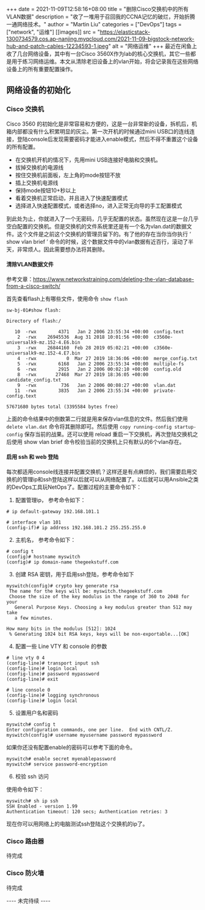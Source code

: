 +++
date = 2021-11-09T12:58:16+08:00
title = "删除Cisco交换机中的所有VLAN数据"
description = "收了一堆用于召回我的CCNA记忆的破烂，开始折腾一通网络技术。"
author = "Martin Liu"
categories = ["DevOps"]
tags = ["network", "运维"]
[[images]]
  src = "https://elasticstack-1300734579.cos.ap-nanjing.myqcloud.com/2021-11-09-bigstock-network-hub-and-patch-cables-12234593-1.jpeg"
  alt = "网络运维"
+++
最近在闲鱼上收了几台网络设备，其中有一台Cisco 3560X作为lab的核心交换机，其它一些都是用于练习网络运维。本文从清除老旧设备上的vlan开始，将会记录我在这些网络设备上的所有重要配置操作。

<!--more-->

## 网络设备的初始化

### Cisco 交换机

Cisco 3560 的初始化是非常容易和方便的，这是一台非常新的设备，拆机后，机箱内部都没有什么积累明显的灰尘。第一次开机的时候通过mini USB口的连线连接，登陆console后发现需要密码才能进入enable模式，然后不得不重置这个设备的所有配置。

* 在交换机开机的情况下，先用mini USB连接好电脑和交换机。
* 拔掉交换机的电源线
* 按住交换机前面板，左上角的mode按钮不放
* 插上交换机电源线
* 保持mode按钮10+秒以上
* 看着交换机正常启动，并且进入了快速配置模式
* 选择进入快速配置模式，或者选择no，进入正常无向导的手工配置模式

到此处为止，你就进入了一个无密码，几乎无配置的状态。虽然现在这是一台几乎空白配置的交换机。但是交换机的文件系统里还是有一个名为vlan.dat的数据文件。这个文件是之前这个交换机的管理员留下的。有了他的存在当你当你执行 ‘ show vlan brief ’ 命令的时候，这个数据文件中的vlan数据有近百行，滚动了半天，非常烦人。因此需要想办法将其删除。

#### 清除VLAN数据文件

参考文章：https://www.networkstraining.com/deleting-the-vlan-database-from-a-cisco-switch/

首先查看flash上有哪些文件，使用命令 `show flash`

```
sw-bj-01#show flash:

Directory of flash:/

   10  -rwx        4371   Jan 2 2006 23:55:34 +00:00  config.text
    2  -rwx    26945536  Aug 31 2018 10:01:56 +00:00  c3560e-universalk9-mz.152-4.E6.bin
    3  -rwx    26844160  Feb 28 2019 05:02:21 +00:00  c3560e-universalk9-mz.152-4.E7.bin
    4  -rwx           0  Mar 27 2019 18:36:06 +00:00  merge_config.txt
    5  -rwx        6168   Jan 2 2006 23:55:34 +00:00  multiple-fs
    6  -rwx        2915   Jan 2 2006 00:02:10 +00:00  config.old
    8  -rwx       27468  Mar 27 2019 18:36:05 +00:00  candidate_config.txt
    9  -rwx         736   Jan 2 2006 00:08:27 +00:00  vlan.dat
   11  -rwx        3835   Jan 2 2006 23:55:34 +00:00  private-config.text

57671680 bytes total (3395584 bytes free)
```

上面的命令结果中的倒数第二行就是用来保存vlan信息的文件。然后我们使用 `delete vlan.dat` 命令将其删除即可。然后使用 `copy running-config startup-config` 保存当前的战果。还可以使用 reload 重启一下交换机，再次登陆交换机之后使用 show vlan brief 命令校验当前的交换机上只有默认的6个vlan存在。

#### 启用 ssh 和 web 登陆

每次都适用console线连接并配置交换机？这样还是有点麻烦的，我们需要启用交换机的管理ip和ssh登陆这样以后就可以从网络配置了。以后就可以用Ansible之类的DevOps工具玩NetOps了。配置过程的主要命令如下：

1. 配置管理ip， 参考命令如下：

```
# ip default-gateway 192.168.101.1

# interface vlan 101
(config-if)# ip address 192.168.101.2 255.255.255.0
```

2. 主机名， 参考命令如下：

```
# config t
(config)# hostname myswitch
(config)# ip domain-name thegeekstuff.com
```

3. 创建 RSA 密钥，用于启用ssh登陆，参考命令如下

```
myswitch(config)# crypto key generate rsa
 The name for the keys will be: myswitch.thegeekstuff.com
 Choose the size of the key modulus in the range of 360 to 2048 for your
   General Purpose Keys. Choosing a key modulus greater than 512 may take
   a few minutes.

How many bits in the modulus [512]: 1024
 % Generating 1024 bit RSA keys, keys will be non-exportable...[OK]
```
4. 配置一些 Line VTY 和 console 的参数

```
# line vty 0 4
(config-line)# transport input ssh
(config-line)# login local
(config-line)# password mypassword
(config-line)# exit

# line console 0
(config-line)# logging synchronous
(config-line)# login local
```

5. 设置用户名和密码

```
myswitch# config t
Enter configuration commands, one per line.  End with CNTL/Z.
myswitch(config)# username myusername password mypassword
```

如果你还没有配置enable的密码可以参考下面的命令。

```
myswitch# enable secret myenablepassword
myswitch# service password-encryption
```

6. 校验 ssh 访问

使用命令如下：

```
myswitch# sh ip ssh
SSH Enabled - version 1.99
Authentication timeout: 120 secs; Authentication retries: 3
```

现在你可以用网络上的电脑测试ssh登陆这个交换机的ip了。

### Cisco 路由器

待完成

### Cisco 防火墙

待完成

---- 未完待续 ----